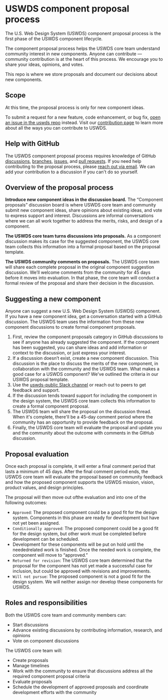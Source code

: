 # USWDS component proposal process

The U.S. Web Design System (USWDS) component proposal process is the first phase of the USWDS component lifecycle.

The component proposal process helps the USWDS core team understand community interest in new components. Anyone can contribute — community contribution is at the heart of this process. We encourage you to share your ideas, opinions, and votes.

This repo is where we store proposals and document our decisions about new components.

## Scope
At this time, the proposal process is only for new component ideas.

To submit a request for a new feature, code enhancement, or bug fix, [open an issue in the uswds repo](https://github.com/uswds/uswds/issues/new/choose) instead.
Visit our [contribution page](https://designsystem.digital.gov/about/contribute/) to learn more about all the ways you can contribute to USWDS.

## Help with GitHub
The USWDS component proposal process requires knowledge of GitHub
[discussions](https://docs.github.com/en/discussions/collaborating-with-your-community-using-discussions/collaborating-with-maintainers-using-discussions),
[branches](https://docs.github.com/en/pull-requests/collaborating-with-pull-requests/proposing-changes-to-your-work-with-pull-requests/about-branches),
[issues](https://docs.github.com/en/issues/tracking-your-work-with-issues/creating-an-issue),
and [pull requests](https://docs.github.com/en/pull-requests/collaborating-with-pull-requests/proposing-changes-to-your-work-with-pull-requests/about-pull-requests).
If you need help contributing to the proposal process, please [reach out via email](mailto:designsystem.digital.gov).
We can add your contribution to a discussion if you can't do so yourself.

## Overview of the proposal process

**Introduce new component ideas in the discussion board.**
The  “Component proposals” discussion board is where USWDS core team and community submit new component ideas, share opinions about existing ideas, and vote to express support and interest.
Discussions are informal conversations where we can all work together to address the merits, risks, and design of a component.

**The USWDS core team turns discussions into proposals.**
As a component discussion makes its case for the suggested component, the USWDS core team collects this information into a formal proposal based on the proposal template.

**The USWDS community comments on proposals.**
The USWDS core team will share each complete proposal in the original component suggestion discussion.
We’ll welcome comments from the community for 45 days before it moves into evaluation.
In that phase, the core team will conduct a formal review of the proposal and share their decision in the discussion.

## Suggesting a new component

Anyone can suggest a new U.S. Web Design System (USWDS) component.
If you have a new component idea, get a conversation started with a GitHub discussion.
The USWDS team uses the information from these new component discussions to create formal component proposals.

1. First, review the component proposals category in GitHub discussions to see if anyone has already suggested the component.
   If the component has been suggested, you can share ideas and add information or context to the discussion, or just express your interest.
1. If a discussion doesn’t exist, create a new component discussion.
   This discussion is the place to discuss the merits of the new component, in collaboration with the community and the USWDS team.
   What makes a good case for a USWDS component?
   We've outlined the criteria in our USWDS proposal template.
1. Use the [uswds-public Slack channel](https://gsa-tts.slack.com/archives/C3F14AHSQ) or reach out to peers to get feedback and support.
1. If the discussion tends toward support for including the component in the design system, the USWDS core team collects this information to create a formal component proposal.
1. The USWDS team will share the proposal on the discussion thread. When it's complete, there'll be a 45-day comment period where the community has an opportunity to provide feedback on the proposal.
1. Finally, the USWDS core team will evaluate the proposal and update you and the community about the outcome with comments in the GitHub discussion.

## Proposal evaluation

Once each proposal is complete, it will enter a final comment period that lasts a minimum of 45 days.
After the final comment period ends, the USWDS core team will evaluate the proposal based on community feedback and how the proposed component supports the USWDS mission, vision, product values, and design principles.

The proposal will then move out ofthe evaluation and into one of the following outcomes:

- `Approved`: The proposed component could be a good fit for the design system.
  Components in this phase are ready for development but have not yet been assigned.
- `Conditionally approved`: The proposed component could be a good fit for the design system, but other work must be completed before development can be scheduled.
- Development for these components will be put on hold until the neededrelated work is finished.
  Once the needed work is complete, the component will move to “approved.”
- `Returned for revision`: The USWDS core team determined that the proposal for the component has not yet made a successful case for inclusion,
  but could be approved with revisions and improvements.
- `Will not pursue`: The proposed component is not a good fit for the design system.
  We will neither assign nor develop these components for USWDS.

## Roles and responsibilities

Both the USWDS core team and community members can:

- Start discussions
- Advance existing discussions by contributing information, research, and opinions
- Vote on component discussions

The USWDS core team will:

- Create proposals
- Manage timelines
- Work with the community to ensure that discussions address all the required component proposal criteria
- Evaluate proposals
- Schedule the development of approved proposals and coordinate development efforts with the community

